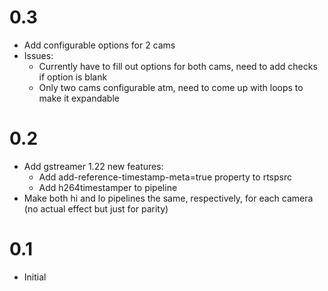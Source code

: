 # 0.3
- Add configurable options for 2 cams
- Issues:
    - Currently have to fill out options for both cams, need to add checks if option is blank
    - Only two cams configurable atm, need to come up with loops to make it expandable

# 0.2
- Add gstreamer 1.22 new features:
	- Add add-reference-timestamp-meta=true property to rtspsrc
	- Add h264timestamper to pipeline
- Make both hi and lo pipelines the same, respectively, for each camera (no actual effect but just for parity)

# 0.1
- Initial
